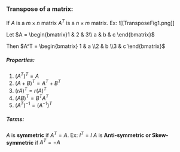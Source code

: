### Transpose of a matrix:

If $A$ is a $m \times n$ matrix $A^T$ is a $n \times m$ matrix.
Ex: 
![[TransposeFig1.png]]

Let $A = \begin{bmatrix}1 & 2 & 3\\  a & b & c \end{bmatrix}$

Then $A^T = \begin{bmatrix} 1 & a \\2 & b  \\3 & c \end{bmatrix}$

##### Properties: 
1. $(A^T)^T = A$
2. $(A+B)^T = A^T + B^T$
3. $(rA)^T = r(A)^T$
4. $(AB)^T = B^TA^T$
5. $(A^T)^{-1} = (A^{-1})^T$

##### Terms: 
$A$ is **symmetric** if $A^T = A$. Ex: $I^T = I$
$A$ is **Anti-symmetric or Skew-symmetric** if $A^T = -A$


 